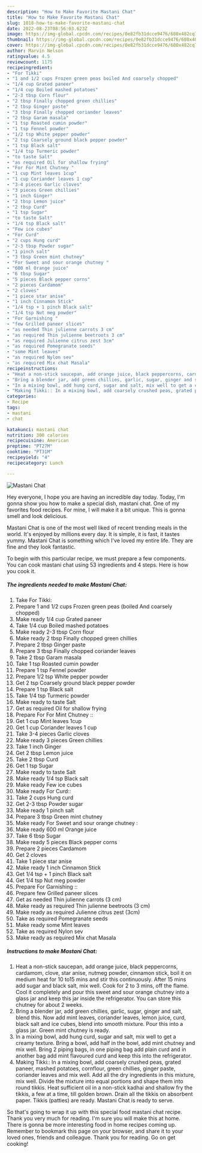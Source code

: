 ```yaml
---
description: "How to Make Favorite Mastani Chat"
title: "How to Make Favorite Mastani Chat"
slug: 1018-how-to-make-favorite-mastani-chat
date: 2022-08-23T08:56:03.623Z
image: https://img-global.cpcdn.com/recipes/0e82fb31dcce9476/680x482cq70/mastani-chat-recipe-main-photo.jpg
thumbnail: https://img-global.cpcdn.com/recipes/0e82fb31dcce9476/680x482cq70/mastani-chat-recipe-main-photo.jpg
cover: https://img-global.cpcdn.com/recipes/0e82fb31dcce9476/680x482cq70/mastani-chat-recipe-main-photo.jpg
author: Marvin Nelson
ratingvalue: 4.5
reviewcount: 1175
recipeingredient:
- "For Tikki"
- "1 and 1/2 cups Frozen green peas boiled And coarsely chopped"
- "1/4 cup Grated paneer"
- "1/4 cup Boiled mashed potatoes"
- "2-3 tbsp Corn flour"
- "2 tbsp Finally chopped green chillies"
- "2 tbsp Ginger paste"
- "3 tbsp Finally chopped coriander leaves"
- "2 tbsp Garam masala"
- "1 tsp Roasted cumin powder"
- "1 tsp Fennel powder"
- "1/2 tsp White pepper powder"
- "2 tsp Coarsely ground black pepper powder"
- "1 tsp Black salt"
- "1/4 tsp Turmeric powder"
- "to taste Salt"
- "as required Oil for shallow frying"
- "For For Mint Chutney "
- "1 cup Mint leaves 1cup"
- "1 cup Coriander leaves 1 cup"
- "3-4 pieces Garlic cloves"
- "3 pieces Green chillies"
- "1 inch Ginger"
- "2 tbsp Lemon juice"
- "2 tbsp Curd"
- "1 tsp Sugar"
- "to taste Salt"
- "1/4 tsp Black salt"
- "Few ice cubes"
- "For Curd"
- "2 cups Hung curd"
- "2-3 tbsp Powder sugar"
- "1 pinch salt"
- "3 tbsp Green mint chutney"
- "For Sweet and sour orange chutney "
- "600 ml Orange juice"
- "6 tbsp Sugar"
- "5 pieces Black pepper corns"
- "2 pieces Cardamom"
- "2 cloves"
- "1 piece star anise"
- "1 inch Cinnamon Stick"
- "1/4 tsp + 1 pinch Black salt"
- "1/4 tsp Nut meg powder"
- "For Garnishing "
- "few Grilled paneer slices"
- "as needed Thin julienne carrots 3 cm"
- "as required Thin julienne beetroots 3 cm"
- "as required Julienne citrus zest 3cm"
- "as required Pomegranate seeds"
- "some Mint leaves"
- "as required Nylon sev"
- "as required Mix chat Masala"
recipeinstructions:
- "Heat a non-stick saucepan, add orange juice, black peppercorns, cardamom, clove, star anise, nutmeg powder, cinnamon stick, boil it on medium heat for 10 to15 mins and stir this continuously. After 15 mins add sugar and black salt, mix well. Cook for 2 to 3 mins, off the flame. Cool it completely and pour this sweet and sour orange chutney into a glass jar and keep this jar inside the refrigerator. You can store this chutney for about 2 weeks."
- "Bring a blender jar, add green chillies, garlic, sugar, ginger and salt, blend this. Now add mint leaves, coriander leaves, lemon juice, curd, black salt and ice cubes, blend into smooth mixture. Pour this into a glass jar. Green mint chutney is ready."
- "In a mixing bowl, add hung curd, sugar and salt, mix well to get a creamy texture. Bring a bowl, add half in the bowl, add mint chutney and mix well. Bring 2 piping bags, in one piping bag add plain curd and in another bag add mint flavoured curd and keep this into the refrigerator."
- "Making Tikki:: In a mixing bowl, add coarsely crushed peas, grated paneer, mashed potatoes, cornflour, green chillies, ginger paste, coriander leaves and mix well. Add all the dry ingredients in this mixture, mix well. Divide the mixture into equal portions and shape them into round tikkis. Heat sufficient oil in a non-stick kadhai and shallow fry the tikkis, a few at a time, till golden brown. Drain all the tikkis on absorbent paper. Tikkis (patties) are ready. Mastani Chat is ready to serve."
categories:
- Recipe
tags:
- mastani
- chat

katakunci: mastani chat 
nutrition: 300 calories
recipecuisine: American
preptime: "PT27M"
cooktime: "PT31M"
recipeyield: "4"
recipecategory: Lunch

---
```



![Mastani Chat](https://img-global.cpcdn.com/recipes/0e82fb31dcce9476/680x482cq70/mastani-chat-recipe-main-photo.jpg)

Hey everyone, I hope you are having an incredible day today. Today, I'm gonna show you how to make a special dish, mastani chat. One of my favorites food recipes. For mine, I will make it a bit unique. This is gonna smell and look delicious.

Mastani Chat is one of the most well liked of recent trending meals in the world. It's enjoyed by millions every day. It is simple, it is fast, it tastes yummy. Mastani Chat is something which I've loved my entire life. They are fine and they look fantastic.




To begin with this particular recipe, we must prepare a few components. You can cook mastani chat using 53 ingredients and 4 steps. Here is how you cook it.

<!--inarticleads1-->

##### The ingredients needed to make Mastani Chat:

1. Take For Tikki:
1. Prepare 1 and 1/2 cups Frozen green peas (boiled And coarsely chopped)
1. Make ready 1/4 cup Grated paneer
1. Take 1/4 cup Boiled mashed potatoes
1. Make ready 2-3 tbsp Corn flour
1. Make ready 2 tbsp Finally chopped green chillies
1. Prepare 2 tbsp Ginger paste
1. Prepare 3 tbsp Finally chopped coriander leaves
1. Take 2 tbsp Garam masala
1. Take 1 tsp Roasted cumin powder
1. Prepare 1 tsp Fennel powder
1. Prepare 1/2 tsp White pepper powder
1. Get 2 tsp Coarsely ground black pepper powder
1. Prepare 1 tsp Black salt
1. Take 1/4 tsp Turmeric powder
1. Make ready to taste Salt
1. Get as required Oil for shallow frying
1. Prepare For For Mint Chutney ::
1. Get 1 cup Mint leaves 1cup
1. Get 1 cup Coriander leaves 1 cup
1. Take 3-4 pieces Garlic cloves
1. Make ready 3 pieces Green chillies
1. Take 1 inch Ginger
1. Get 2 tbsp Lemon juice
1. Take 2 tbsp Curd
1. Get 1 tsp Sugar
1. Make ready to taste Salt
1. Make ready 1/4 tsp Black salt
1. Make ready Few ice cubes
1. Make ready For Curd::
1. Take 2 cups Hung curd
1. Get 2-3 tbsp Powder sugar
1. Make ready 1 pinch salt
1. Prepare 3 tbsp Green mint chutney
1. Make ready For Sweet and sour orange chutney :
1. Make ready 600 ml Orange juice
1. Take 6 tbsp Sugar
1. Make ready 5 pieces Black pepper corns
1. Prepare 2 pieces Cardamom
1. Get 2 cloves
1. Take 1 piece star anise
1. Make ready 1 inch Cinnamon Stick
1. Get 1/4 tsp + 1 pinch Black salt
1. Get 1/4 tsp Nut meg powder
1. Prepare For Garnishing ::
1. Prepare few Grilled paneer slices
1. Get as needed Thin julienne carrots (3 cm)
1. Make ready as required Thin julienne beetroots (3 cm)
1. Make ready as required Julienne citrus zest (3cm)
1. Take as required Pomegranate seeds
1. Make ready some Mint leaves
1. Take as required Nylon sev
1. Make ready as required Mix chat Masala




<!--inarticleads2-->

##### Instructions to make Mastani Chat:

1. Heat a non-stick saucepan, add orange juice, black peppercorns, cardamom, clove, star anise, nutmeg powder, cinnamon stick, boil it on medium heat for 10 to15 mins and stir this continuously. After 15 mins add sugar and black salt, mix well. Cook for 2 to 3 mins, off the flame. Cool it completely and pour this sweet and sour orange chutney into a glass jar and keep this jar inside the refrigerator. You can store this chutney for about 2 weeks.
1. Bring a blender jar, add green chillies, garlic, sugar, ginger and salt, blend this. Now add mint leaves, coriander leaves, lemon juice, curd, black salt and ice cubes, blend into smooth mixture. Pour this into a glass jar. Green mint chutney is ready.
1. In a mixing bowl, add hung curd, sugar and salt, mix well to get a creamy texture. Bring a bowl, add half in the bowl, add mint chutney and mix well. Bring 2 piping bags, in one piping bag add plain curd and in another bag add mint flavoured curd and keep this into the refrigerator.
1. Making Tikki:: In a mixing bowl, add coarsely crushed peas, grated paneer, mashed potatoes, cornflour, green chillies, ginger paste, coriander leaves and mix well. Add all the dry ingredients in this mixture, mix well. Divide the mixture into equal portions and shape them into round tikkis. Heat sufficient oil in a non-stick kadhai and shallow fry the tikkis, a few at a time, till golden brown. Drain all the tikkis on absorbent paper. Tikkis (patties) are ready. Mastani Chat is ready to serve.




So that's going to wrap it up with this special food mastani chat recipe. Thank you very much for reading. I'm sure you will make this at home. There is gonna be more interesting food in home recipes coming up. Remember to bookmark this page on your browser, and share it to your loved ones, friends and colleague. Thank you for reading. Go on get cooking!
